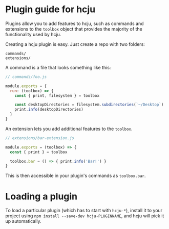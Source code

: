 # Plugin guide for hcju

Plugins allow you to add features to hcju, such as commands and
extensions to the `toolbox` object that provides the majority of the functionality
used by hcju.

Creating a hcju plugin is easy. Just create a repo with two folders:

```
commands/
extensions/
```

A command is a file that looks something like this:

```js
// commands/foo.js

module.exports = {
  run: (toolbox) => {
    const { print, filesystem } = toolbox

    const desktopDirectories = filesystem.subdirectories(`~/Desktop`)
    print.info(desktopDirectories)
  }
}
```

An extension lets you add additional features to the `toolbox`.

```js
// extensions/bar-extension.js

module.exports = (toolbox) => {
  const { print } = toolbox

  toolbox.bar = () => { print.info('Bar!') }
}
```

This is then accessible in your plugin's commands as `toolbox.bar`.

# Loading a plugin

To load a particular plugin (which has to start with `hcju-*`),
install it to your project using `npm install --save-dev hcju-PLUGINNAME`,
and hcju will pick it up automatically.
